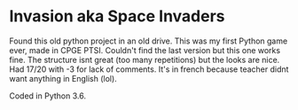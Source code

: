 # Invasion aka Space Invaders
Found this old python project in an old drive. This was my first Python game ever, made in CPGE PTSI.
Couldn't find the last version but this one works fine.
The structure isnt great (too many repetitions) but the looks are nice. Had 17/20 with -3 for lack of comments. It's in french because teacher didnt want anything in English (lol).

Coded in Python 3.6.
